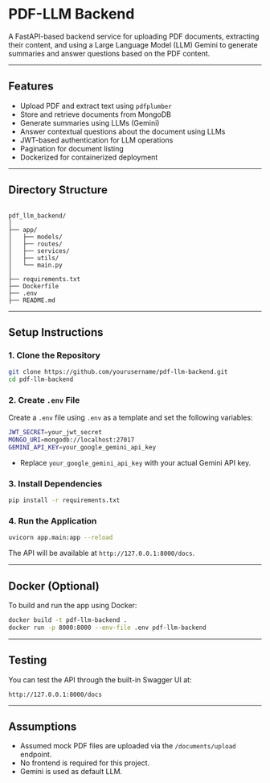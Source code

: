 # PDF-LLM Backend

A FastAPI-based backend service for uploading PDF documents, extracting their content, and using a Large Language Model (LLM) Gemini to generate summaries and answer questions based on the PDF content.

---

## Features

- Upload PDF and extract text using `pdfplumber`
- Store and retrieve documents from MongoDB
- Generate summaries using LLMs (Gemini)
- Answer contextual questions about the document using LLMs
- JWT-based authentication for LLM operations
- Pagination for document listing
- Dockerized for containerized deployment

---

## Directory Structure

```

pdf_llm_backend/
│
├── app/
│   ├── models/
│   ├── routes/
│   ├── services/
│   ├── utils/
│   └── main.py
│
├── requirements.txt
├── Dockerfile
├── .env
├── README.md

```

---

## Setup Instructions

### 1. Clone the Repository

```bash
git clone https://github.com/yourusername/pdf-llm-backend.git
cd pdf-llm-backend
````

### 2. Create `.env` File

Create a `.env` file using `.env` as a template and set the following variables:

```bash
JWT_SECRET=your_jwt_secret
MONGO_URI=mongodb://localhost:27017
GEMINI_API_KEY=your_google_gemini_api_key
```

* Replace `your_google_gemini_api_key` with your actual Gemini API key.

### 3. Install Dependencies

```bash
pip install -r requirements.txt
```

### 4. Run the Application

```bash
uvicorn app.main:app --reload
```

The API will be available at `http://127.0.0.1:8000/docs`.

---

## Docker (Optional)

To build and run the app using Docker:

```bash
docker build -t pdf-llm-backend .
docker run -p 8000:8000 --env-file .env pdf-llm-backend
```

---

## Testing

You can test the API through the built-in Swagger UI at:

```
http://127.0.0.1:8000/docs
```

---

## Assumptions

* Assumed mock PDF files are uploaded via the `/documents/upload` endpoint.
* No frontend is required for this project.
* Gemini is used as default LLM.
